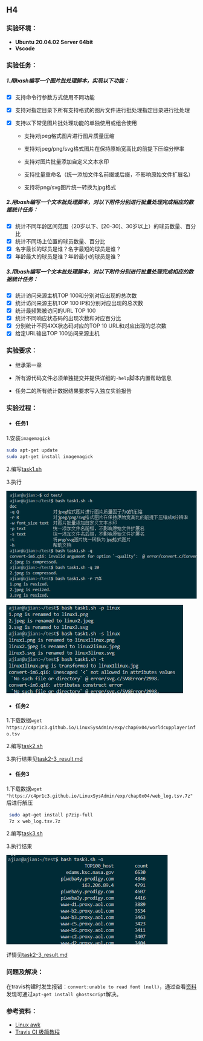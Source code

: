## H4

### 实验环境：

- **Ubuntu 20.04.02 Server 64bit**
- **Vscode**

### 实验任务：

##### 1.用bash编写一个图片批处理脚本，实现以下功能：

- [x] 支持命令行参数方式使用不同功能

- [x] 支持对指定目录下所有支持格式的图片文件进行批处理指定目录进行批处理

- [x] 支持以下常见图片批处理功能的单独使用或组合使用

  - 支持对jpeg格式图片进行图片质量压缩

  - 支持对jpeg/png/svg格式图片在保持原始宽高比的前提下压缩分辨率

  - 支持对图片批量添加自定义文本水印

  - 支持批量重命名（统一添加文件名前缀或后缀，不影响原始文件扩展名）

  - 支持将png/svg图片统一转换为jpg格式

##### 2.用bash编写一个文本批处理脚本，对以下附件分别进行批量处理完成相应的数据统计任务：

- [x] 统计不同年龄区间范围（20岁以下、[20-30]、30岁以上）的球员数量、百分比
- [x] 统计不同场上位置的球员数量、百分比
- [x] 名字最长的球员是谁？名字最短的球员是谁？
- [x] 年龄最大的球员是谁？年龄最小的球员是谁？

##### 3.用bash编写一个文本批处理脚本，对以下附件分别进行批量处理完成相应的数据统计任务：

- [x] 统计访问来源主机TOP 100和分别对应出现的总次数
- [x] 统计访问来源主机TOP 100 IP和分别对应出现的总次数
- [x] 统计最频繁被访问的URL TOP 100
- [x] 统计不同响应状态码的出现次数和对应百分比
- [x] 分别统计不同4XX状态码对应的TOP 10 URL和对应出现的总次数
- [x] 给定URL输出TOP 100访问来源主机

### 实验要求：

- 继承第一章

- 所有源代码文件必须单独提交并提供详细的`-help`脚本内置帮助信息
- 任务二的所有统计数据结果要求写入独立实验报告

### 实验过程：

- #### 任务1

1.安装`imagemagick`

```bash
sudo apt-get update
sudo apt-get install imagemagick
```

2.编写[task1.sh](./code/task1.sh)

3.执行

![bash_task1.png](./img/bash_task1.png)

![bash](./img/bash_task2.png)

- #### 任务2

1.下载数据`wget https://c4pr1c3.github.io/LinuxSysAdmin/exp/chap0x04/worldcupplayerinfo.tsv`

2.编写[task2.sh](./code/tash2.sh)

3.执行结果见[task2-3_result.md](./task2-3_result.md)

- #### 任务3

1.下载数据`wget "https://c4pr1c3.github.io/LinuxSysAdmin/exp/chap0x04/web_log.tsv.7z"`后进行解压

```bash
 sudo apt-get install p7zip-full
 7z x web_log.tsv.7z 
```

2.编写[task3.sh](./code/task3.sh)

3.执行结果

![bash_task3.png](./img/bash_task3.png)

详情见[task2-3_result.md](./task2-3_result.md)

### 问题及解决：

在travis构建时发生报错：`convert:unable to read font (null)`，通过查看[资料](https://legacy.imagemagick.org/discourse-server/viewtopic.php?t=34911)发现可通过`apt-get install ghostscript`解决。

### 参考资料：

- [Linux awk](https://www.runoob.com/linux/linux-comm-awk.html)
- [Travis CI 极简教程](https://github.com/dunwu/dunwu.github.io/blob/master/tools/travis-ci%E6%9E%81%E7%AE%80%E6%95%99%E7%A8%8B.md)
